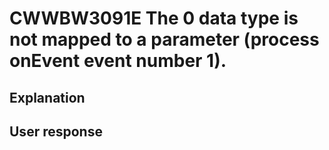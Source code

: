 # CWWBW3091E The 0 data type is not mapped to a parameter (process onEvent event number 1).

## Explanation

## User response